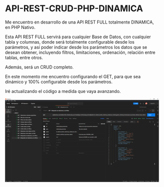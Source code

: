 # API-REST-CRUD-PHP-DINAMICA

Me encuentro en desarrollo de una API REST FULL totalmente DINAMICA, en PHP Nativo.

Esta API REST FULL servirá para cualquier Base de Datos, con cualquier tabla y columnas, donde será totalmente configurable desde los parámetros, y así poder indicar desde los parámetros los datos que se desean obtener, incluyendo filtros, limitaciones, ordenación, relación entre tablas, entre otros.

Además, será un CRUD completo.

En este momento me encuentro configurando el GET, para que sea dinámico y 100% configurable desde los parámetros.

Iré actualizando el código a medida que vaya avanzando.

![alt text](https://github.com/arielcareggio/API-REST-CRUD-PHP-DINAMICA/blob/master/Postman.png?raw=true)
